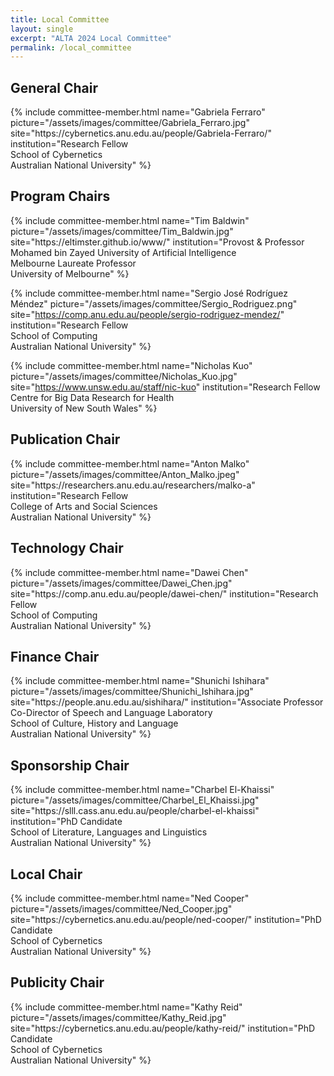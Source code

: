 ```yaml
---
title: Local Committee
layout: single
excerpt: "ALTA 2024 Local Committee"
permalink: /local_committee
---
```


<h2>General Chair</h2>
{% include committee-member.html
  name="Gabriela Ferraro"
  picture="/assets/images/committee/Gabriela_Ferraro.jpg"
  site="https://cybernetics.anu.edu.au/people/Gabriela-Ferraro/"
  institution="Research Fellow<br>School of Cybernetics<br>Australian National University"
%}

<h2>Program Chairs</h2>
{% include committee-member.html
  name="Tim Baldwin"
  picture="/assets/images/committee/Tim_Baldwin.jpg"
  site="https://eltimster.github.io/www/"
  institution="Provost & Professor<br>Mohamed bin Zayed University of Artificial Intelligence<br>Melbourne Laureate Professor<br>University of Melbourne"
%}

{% include committee-member.html
  name="Sergio José Rodríguez Méndez"
  picture="/assets/images/committee/Sergio_Rodriguez.png"
  site="https://comp.anu.edu.au/people/sergio-rodriguez-mendez/"
  institution="Research Fellow<br>School of Computing<br>Australian National University"
%}

{% include committee-member.html
  name="Nicholas Kuo"
  picture="/assets/images/committee/Nicholas_Kuo.jpg"
  site="https://www.unsw.edu.au/staff/nic-kuo"
  institution="Research Fellow<br>Centre for Big Data Research for Health<br>University of New South Wales"
%}

<h2>Publication Chair</h2>
{% include committee-member.html
  name="Anton Malko"
  picture="/assets/images/committee/Anton_Malko.jpeg"
  site="https://researchers.anu.edu.au/researchers/malko-a"
  institution="Research Fellow<br>College of Arts and Social Sciences<br>Australian National University"
%}

<h2>Technology Chair</h2>
{% include committee-member.html
  name="Dawei Chen"
  picture="/assets/images/committee/Dawei_Chen.jpg"
  site="https://comp.anu.edu.au/people/dawei-chen/"
  institution="Research Fellow<br>School of Computing<br>Australian National University"
%}

<h2>Finance Chair</h2>
{% include committee-member.html
  name="Shunichi Ishihara"
  picture="/assets/images/committee/Shunichi_Ishihara.jpg"
  site="https://people.anu.edu.au/sishihara/"
  institution="Associate Professor<br>Co-Director of Speech and Language Laboratory<br>School of Culture, History and Language<br>Australian National University"
%}

<h2>Sponsorship Chair</h2>
{% include committee-member.html
  name="Charbel El-Khaissi"
  picture="/assets/images/committee/Charbel_El_Khaissi.jpg"
  site="https://slll.cass.anu.edu.au/people/charbel-el-khaissi"
  institution="PhD Candidate<br>School of Literature, Languages and Linguistics<br>Australian National University"
%}

<h2>Local Chair</h2>
{% include committee-member.html
  name="Ned Cooper"
  picture="/assets/images/committee/Ned_Cooper.jpg"
  site="https://cybernetics.anu.edu.au/people/ned-cooper/"
  institution="PhD Candidate<br>School of Cybernetics<br>Australian National University"
%}

<h2>Publicity Chair</h2>
{% include committee-member.html
  name="Kathy Reid"
  picture="/assets/images/committee/Kathy_Reid.jpg"
  site="https://cybernetics.anu.edu.au/people/kathy-reid/"
  institution="PhD Candidate<br>School of Cybernetics<br>Australian National University"
%}
